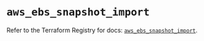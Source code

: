 # `aws_ebs_snapshot_import`

Refer to the Terraform Registry for docs: [`aws_ebs_snapshot_import`](https://registry.terraform.io/providers/hashicorp/aws/6.8.0/docs/resources/ebs_snapshot_import).
